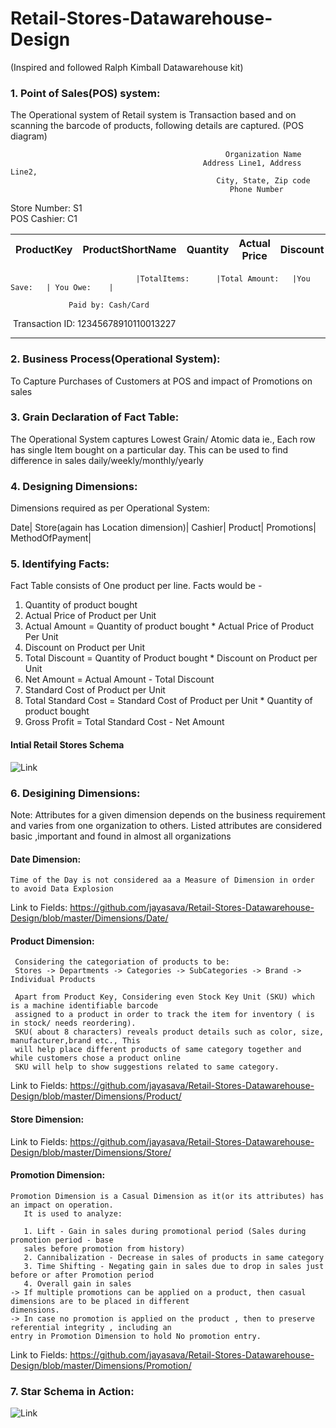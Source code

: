 # Retail-Stores-Datawarehouse-Design
(Inspired and followed Ralph Kimball Datawarehouse kit)

### 1. Point of Sales(POS) system:
The Operational system of Retail system is Transaction based and on scanning the barcode of products, following details are captured.
(POS diagram)

                                                    Organization Name
                                               Address Line1, Address Line2,
                                                  City, State, Zip code
                                                     Phone Number


Store Number: S1    
POS Cashier: C1

|ProductKey|ProductShortName|Quantity|Actual Price|Discount|Net Price|
|----------|----------------|--------|------------|--------|---------|



                                |TotalItems:      |Total Amount:   |You Save:   | You Owe:    |
          
                 Paid by: Cash/Card

         
  Transaction ID:  12345678910110013227
  
  
-------------------------------------------------------------------------------------------------------------------------------  

### 2. Business Process(Operational System):
To Capture Purchases of Customers at POS and impact of Promotions on sales

### 3. Grain Declaration of Fact Table:
The Operational System captures Lowest Grain/ Atomic data ie., Each row has single Item bought on a particular day.
This can be used to find difference in sales daily/weekly/monthly/yearly

### 4. Designing Dimensions:

Dimensions required as per Operational System:

Date|
Store(again has Location dimension)|
Cashier|
Product|
Promotions|
MethodOfPayment|

### 5. Identifying Facts:
Fact Table consists of One product per line.
Facts would be - 
1. Quantity of product bought
2. Actual Price of Product per Unit
3. Actual Amount = Quantity of product bought * Actual Price of Product Per Unit
4. Discount on Product per Unit
5. Total Discount = Quantity of Product bought * Discount on Product per Unit
6. Net Amount = Actual Amount - Total Discount
7. Standard Cost of Product per Unit
8. Total Standard Cost = Standard Cost of Product per Unit * Quantity of product bought
9. Gross Profit = Total Standard Cost - Net Amount

#### Intial Retail Stores Schema
![Link](https://github.com/jayasava/Retail-Stores-Datawarehouse-Design/blob/master/Schemas/Schema_Initial.png)

### 6. Desigining Dimensions:
Note: 
Attributes for a given dimension depends on the business requirement and varies from one organization to others.
Listed attributes are considered basic ,important and found in almost all organizations
   #### Date Dimension:
   
    Time of the Day is not considered aa a Measure of Dimension in order to avoid Data Explosion
 Link to Fields: 
    https://github.com/jayasava/Retail-Stores-Datawarehouse-Design/blob/master/Dimensions/Date/
  
   #### Product Dimension:
     Considering the categoriation of products to be:
     Stores -> Departments -> Categories -> SubCategories -> Brand -> Individual Products
     
     Apart from Product Key, Considering even Stock Key Unit (SKU) which is a machine identifiable barcode 
     assigned to a product in order to track the item for inventory ( is in stock/ needs reordering).
     SKU( about 8 characters) reveals product details such as color, size, manufacturer,brand etc., This 
     will help place different products of same category together and while customers chose a product online
     SKU will help to show suggestions related to same category.
     
 Link to Fields: 
     https://github.com/jayasava/Retail-Stores-Datawarehouse-Design/blob/master/Dimensions/Product/
     
   #### Store Dimension:
  Link to Fields: 
     https://github.com/jayasava/Retail-Stores-Datawarehouse-Design/blob/master/Dimensions/Store/
     
   #### Promotion Dimension:
    Promotion Dimension is a Casual Dimension as it(or its attributes) has an impact on operation. 
       It is used to analyze:
       
       1. Lift - Gain in sales during promotional period (Sales during promotion period - base 
       sales before promotion from history)
       2. Cannibalization - Decrease in sales of products in same category
       3. Time Shifting - Negating gain in sales due to drop in sales just before or after Promotion period
       4. Overall gain in sales
    -> If multiple promotions can be applied on a product, then casual dimensions are to be placed in different
    dimensions.
    -> In case no promotion is applied on the product , then to preserve referential integrity , including an 
    entry in Promotion Dimension to hold No promotion entry.
  Link to Fields: 
     https://github.com/jayasava/Retail-Stores-Datawarehouse-Design/blob/master/Dimensions/Promotion/
     
 
 ### 7. Star Schema in Action:
 ![Link](https://github.com/jayasava/Retail-Stores-Datawarehouse-Design/blob/master/Schemas/StarSchema.PNG)
   
   
      
     



